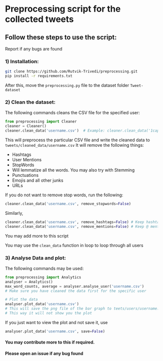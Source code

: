 # Preprocessing script for the collected tweets

## Follow these steps to use the script:
Report if any bugs are found

### 1) Installation:
```bash
git clone https://github.com/Rutvik-Trivedi/preprocessing.git
pip install -r requirements.txt
```
After this, move the ```preprocessing.py``` file to the dataset folder ```Tweet-dataset```

### 2) Clean the dataset:
The following commands cleans the CSV file for the specified user:  
```python
from preprocessing import Cleaner
cleaner = Cleaner()
cleaner.clean_data('username.csv')  # Example: cleaner.clean_data('1capplegate.csv')
```
This will preprocess the particular CSV file and write the cleaned data to ```tweets/cleaned_data/username.csv```
It will remove the following things:
- Hashtags
- User Mentions
- StopWords
- Will lemmatize all the words. You may also try with Stemming
- Punctuations
- Emojis and all other junks
- URLs

If you do not want to remove stop words, run the following:
```python
cleaner.clean_data('username.csv', remove_stopwords=False)
```
Similarly,
```python
cleaner.clean_data('username.csv', remove_hashtags=False) # Keep hashtags
cleaner.clean_data('username.csv', remove_mentions=False) # Keep @ mentions
```

You may add more to this script  

You may use the ```clean_data``` function in loop to loop through all users  

### 3) Analyse Data and plot:
The following commands may be used:
```python
from preprocessing import Analytics
analyser = Analytics()
max_word_counts, average = analyser.analyse_user('username.csv')
# Make sure you have cleaned the data first for the specific user

# Plot the data
analyser.plot_data('username.csv')
# This will save the png file of the bar graph to teets/users/username.png
# This way it will not show you the plot
```
If you just want to view the plot and not save it, use
```python
analyser.plot_data('username.csv', save=False)
```

#### You may contribute more to this if required.  
#### Please open an issue if any bug found
